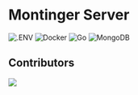 # Montinger Server

![.ENV](https://img.shields.io/badge/.env-badge?style=for-the-badge&logo=dotenv&logoColor=white&color=%23ECD53F)
![Docker](https://img.shields.io/badge/docker-badge?style=for-the-badge&logo=docker&logoColor=white&color=%232496ED)
![Go](https://img.shields.io/badge/go-badge?style=for-the-badge&logo=go&logoColor=white&color=%2300ADD8)
![MongoDB](https://img.shields.io/badge/mongodb-%2347A248?style=for-the-badge&logo=mongodb&logoColor=white)

## Contributors

<a href = "https://github.com/montinger-com/montinger-server/graphs/contributors">
  <img src = "https://contrib.rocks/image?repo=montinger-com/montinger-server"/>
</a>